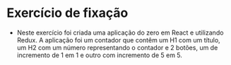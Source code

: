 # Exercício de fixação

- Neste exercício foi criada uma aplicação do zero em React e utilizando Redux. A aplicação foi um contador que contêm um H1 com um título, um H2 com um número representando o contador e 2 botões, um de incremento de 1 em 1 e outro com incremento de 5 em 5.